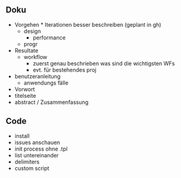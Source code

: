 Doku
----

* Vorgehen
        * Iterationen besser beschreiben (geplant in gh)
    * design
        * performance
    * progr
* Resultate
    * workflow
        * zuerst genau beschrieben was sind die wichtigsten WFs
        * evt. für bestehendes proj
* benutzeranleitung
    * anwendungs fälle
* Vorwort
* titelseite
* abstract / Zusammenfassung


Code
----
* install
* issues anschauen
* init process ohne .tpl
* list untereinander
* delimiters
* custom script

